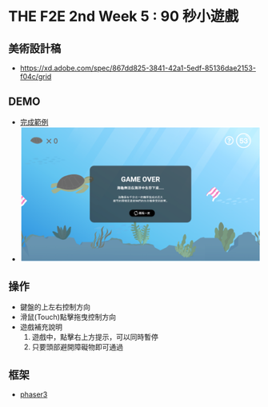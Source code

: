 # THE F2E 2nd Week 5 : 90 秒小遊戲

## 美術設計稿
- https://xd.adobe.com/spec/867dd825-3841-42a1-5edf-85136dae2153-f04c/grid

## DEMO
 - [完成範例](https://guanwha.github.io/f2e2019-week5-90sgamesimple/)
 - ![sparkles](readme/snapshot_1.png)

## 操作
 - 鍵盤的上左右控制方向
 - 滑鼠(Touch)點擊拖曳控制方向
 - 遊戲補充說明
    1. 遊戲中，點擊右上方提示，可以同時暫停
    2. 只要頭部避開障礙物即可通過

## 框架
 - [phaser3](https://phaser.io/)
